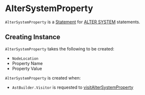 # AlterSystemProperty

`AlterSystemProperty` is a [Statement](Statement.md) for [ALTER SYSTEM](AstBuilder.Visitor.md#visitAlterSystemProperty) statements.

## Creating Instance

`AlterSystemProperty` takes the following to be created:

* <span id="location"> `NodeLocation`
* <span id="propertyName"> Property Name
* <span id="propertyValue"> Property Value

`AlterSystemProperty` is created when:

* `AstBuilder.Visitor` is requested to [visitAlterSystemProperty](AstBuilder.Visitor.md#visitAlterSystemProperty)
